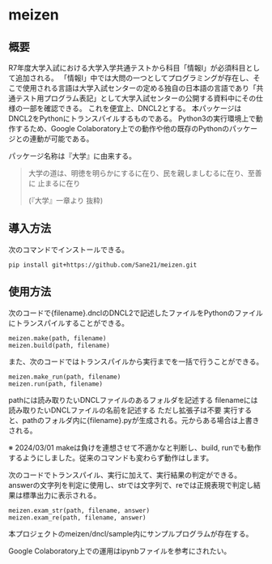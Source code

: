 # meizen

## 概要

R7年度大学入試における大学入学共通テストから科目「情報I」が必須科目として追加される。
「情報I」中では大問の一つとしてプログラミングが存在し、そこで使用される言語は大学入試センターの定める独自の日本語の言語であり「共通テスト用プログラム表記」として大学入試センターの公開する資料中にその仕様の一部を確認できる。
これを便宜上、DNCL2とする。
本パッケージはDNCL2をPythonにトランスパイルするものである。
Python3の実行環境上で動作するため、Google Colaboratory上での動作や他の既存のPythonのパッケージとの連動が可能である。

パッケージ名称は『大学』に由来する。
> 大学の道は、明徳を明らかにするに在り、民を親しましむるに在り、至善に 止まるに在り
>
> (『大学』一章より 抜粋)

## 導入方法
次のコマンドでインストールできる。
```
pip install git+https://github.com/Sane21/meizen.git
```

## 使用方法
次のコードで{filename}.dnclのDNCL2で記述したファイルをPythonのファイルにトランスパイルすることができる。
```
meizen.make(path, filename)
meizen.build(path, filename)
```
また、次のコードではトランスパイルから実行までを一括で行うことができる。
```
meizen.make_run(path, filename)
meizen.run(path, filename)
```

pathには読み取りたいDNCLファイルのあるフォルダを記述する
filenameには読み取りたいDNCLファイルの名前を記述する ただし拡張子は不要
実行すると、pathのフォルダ内に{filename}.pyが生成される。元からある場合は上書きされる。

※ 2024/03/01 makeは負けを連想させて不適かなと判断し、build, runでも動作するようにしました。従来のコマンドも変わらず動作はします。

次のコードでトランスパイル、実行に加えて、実行結果の判定ができる。
answerの文字列を判定に使用し、strでは文字列で、reでは正規表現で判定し結果は標準出力に表示される。
```
meizen.exam_str(path, filename, answer)
meizen.exam_re(path, filename, answer)
```


本プロジェクトのmeizen/dncl/sample内にサンプルプログラムが存在する。

Google Colaboratory上での運用はipynbファイルを参考にされたい。
